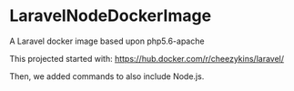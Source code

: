 # LaravelNodeDockerImage
A Laravel docker image based upon php5.6-apache

This projected started with: https://hub.docker.com/r/cheezykins/laravel/

Then, we added commands to also include Node.js.

